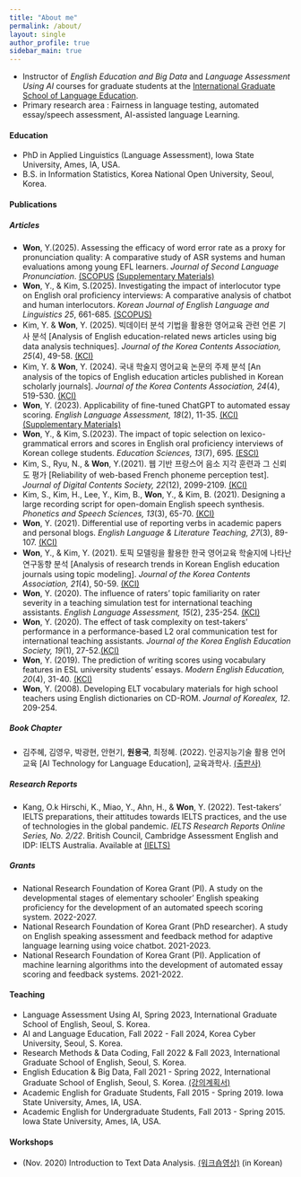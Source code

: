```yaml
---
title: "About me"
permalink: /about/
layout: single
author_profile: true
sidebar_main: true
---
```


+ Instructor of *English Education and Big Data* and *Language Assessment Using AI* courses for graduate students at the [International Graduate School of Language Education](https://igse.ac.kr/en/). 
+ Primary research area : Fairness in language testing, automated essay/speech assessment, AI-assisted language Learning.  

#### Education
+ PhD in Applied Linguistics (Language Assessment), Iowa State University, Ames, IA, USA.  
+ B.S. in Information Statistics, Korea National Open University, Seoul, Korea.

#### Publications
##### Articles

+ **Won**, Y.(2025). Assessing the efficacy of word error rate as a proxy for pronunciation quality: A comparative study of ASR systems and human evaluations among young EFL learners. *Journal of Second Language Pronunciation*. [(SCOPUS](https://doi.org/10.1075/jslp.25012.won) [(Supplementary Materials)](https://github.com/linguistry/WER_proxy_for_pronunciation_quality)
+ **Won**, Y., & Kim, S.(2025). Investigating the impact of interlocutor type on English oral proficiency interviews: A comparative analysis of chatbot and human interlocutors. *Korean Journal of English Language and Linguistics 25*, 661-685. [(SCOPUS)](http://journal.kasell.or.kr/_common/do.php?a=full&b=22&bidx=3948&aidx=45091)
+ Kim, Y. & **Won**, Y. (2025). 빅데이터 분석 기법을 활용한 영어교육 관련 언론 기사 분석 [Analysis of English education-related news articles using big data analysis techniques]. *Journal of the Korea Contents Association, 25*(4), 49-58. [(KCI)](https://www.kci.go.kr/kciportal/ci/sereArticleSearch/ciSereArtiView.kci?sereArticleSearchBean.artiId=ART003196157)
+ Kim, Y. & **Won**, Y. (2024). 국내 학술지 영어교육 논문의 주제 분석 [An analysis of the topics of English education articles published in Korean scholarly journals]. *Journal of the Korea Contents Association, 24*(4), 519-530. [(KCI)](https://www.kci.go.kr/kciportal/ci/sereArticleSearch/ciSereArtiView.kci?sereArticleSearchBean.artiId=ART003074032)
+ **Won**, Y. (2023). Applicability of fine-tuned ChatGPT to automated essay scoring. *English Language Assessment, 18*(2), 11-35. [(KCI)](https://www.kci.go.kr/kciportal/ci/sereArticleSearch/ciSereArtiView.kci?sereArticleSearchBean.artiId=ART003026386) [(Supplementary Materials)](https://github.com/linguistry/Fine-Tuned_ChatGPT_Essay_Scoring) 
+ **Won**, Y., & Kim, S.(2023). The impact of topic selection on lexico-grammatical errors and scores in English oral proficiency interviews of Korean college students. *Education Sciences, 13*(7), 695. [(ESCI)](https://doi.org/10.3390/educsci13070695)
+ Kim, S., Ryu, N., & **Won**, Y.(2021). 웹 기반 프랑스어 음소 지각 훈련과 그 신뢰도 평가 [Reliability of web-based French phoneme perception test]. *Journal of Digital Contents Society, 22*(12), 2099-2109. [(KCI)](https://doi.org/10.9728/dcs.2021.22.12.2099)
+ Kim, S., Kim, H., Lee, Y., Kim, B., **Won**, Y., & Kim, B. (2021). Designing a large recording script for open-domain English speech synthesis. *Phonetics and Speech Sciences, 13*(3), 65-70. [(KCI)](https://doi.org/10.13064/KSSS.2021.13.3.065)
+ **Won**, Y. (2021). Differential use of reporting verbs in academic papers and personal blogs. *English Language & Literature Teaching, 27*(3), 89-107. [(KCI)](https://www.kci.go.kr/kciportal/ci/sereArticleSearch/ciSereArtiView.kci?sereArticleSearchBean.artiId=ART002757483)
+ **Won**, Y., & Kim, Y. (2021). 토픽 모델링을 활용한 한국 영어교육 학술지에 나타난 연구동향 분석 [Analysis of research trends in Korean English education journals using topic modeling]. *Journal of the Korea Contents Association, 21*(4), 50-59. [(KCI)](https://doi.org/10.5392/JKCA.2021.21.04.050)
+ **Won**, Y. (2020). The influence of raters’ topic familiarity on rater severity in a teaching simulation test for international teaching assistants. *English Language Assessment, 15*(2), 235-254. [(KCI)](https://doi.org/10.37244/ela.2020.15.2.235)  
+ **Won**, Y. (2020). The effect of task complexity on test-takers’ performance in a performance-based L2 oral communication test for international teaching assistants. *Journal of the Korea English Education Society, 19*(1), 27-52.[(KCI)](https://doi.org/10.18649/jkees.2020.19.1.27)  
+ **Won**, Y. (2019). The prediction of writing scores using vocabulary features in ESL university students’ essays. *Modern English Education, 20*(4), 31-40. [(KCI)](https://doi.org/10.18095/meeso.2019.20.4.31)  
+ **Won**, Y. (2008). Developing ELT vocabulary materials for high school teachers using English dictionaries on CD-ROM. *Journal of Korealex, 12*. 209-254.

##### Book Chapter 
+ 김주혜, 김영우, 박광현, 안현기, **원용국**, 최정혜. (2022). 인공지능기술 활용 언어교육 [AI Technology for Language Education], 교육과학사. [(출판사)](http://www.kyoyookbook.co.kr/shop/item.php?it_id=1646977440) 

##### Research Reports
+ Kang, O.k Hirschi, K., Miao, Y., Ahn, H., & **Won**, Y. (2022). Test-takers’ IELTS preparations, their attitudes towards IELTS practices, and the use of technologies in the global pandemic. *IELTS Research Reports Online Series, No. 2/22*. British Council, Cambridge Assessment English and IDP: IELTS Australia. Available at [(IELTS)](https://www.ielts.org/for-researchers/research-reports/online-series-2022-2)

##### Grants
+ National Research Foundation of Korea Grant (PI). A study on the developmental stages of elementary schooler’ English speaking proficiency for the development of an automated speech scoring system. 2022-2027. 
+ National Research Foundation of Korea Grant (PhD researcher). A study on English speaking assessment and feedback method for adaptive language learning using voice chatbot. 2021-2023. 
+ National Research Foundation of Korea Grant (PI). Application of machine learning algorithms into the development of automated essay scoring and feedback systems. 2021-2022. 

#### Teaching
+ Language Assessment Using AI, Spring 2023, International Graduate School of English, Seoul, S. Korea.
+ AI and Language Education, Fall 2022 - Fall 2024, Korea Cyber University, Seoul, S. Korea.
+ Research Methods & Data Coding, Fall 2022 & Fall 2023, International Graduate School of English, Seoul, S. Korea.
+ English Education & Big Data, Fall 2021 - Spring 2022, International Graduate School of English, Seoul, S. Korea. [(강의계획서)](https://drive.google.com/file/d/1UBmTCIvtJws2IcoYs4djZQWmezsCS-Se/view?usp=sharing)
+ Academic English for Graduate Students, Fall 2015 - Spring 2019. Iowa State University, Ames, IA, USA. 
+ Academic English for Undergraduate Students, Fall 2013 - Spring 2015. Iowa State University, Ames, IA, USA.

#### Workshops  
+ (Nov. 2020) Introduction to Text Data Analysis. [(워크숍영상)](https://youtube.com/playlist?list=PLEiZtveAYKFnU9fqjneGyYCroMH8hzoNP) (in Korean)
